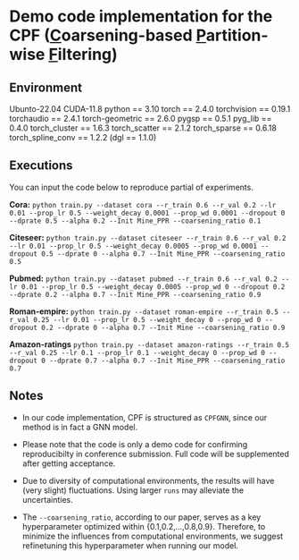 # Demo code implementation for the CPF (<u>C</u>oarsening-based <u>P</u>artition-wise <u>F</u>iltering)

## Environment
Ubunto-22.04
CUDA-11.8
python == 3.10
torch == 2.4.0
torchvision == 0.19.1
torchaudio == 2.4.1
torch-geometric == 2.6.0
pygsp == 0.5.1
pyg_lib == 0.4.0
torch_cluster == 1.6.3
torch_scatter == 2.1.2
torch_sparse == 0.6.18
torch_spline_conv == 1.2.2
(dgl == 1.1.0)

## Executions
You can input the code below to reproduce partial of experiments.

**Cora:**
`python train.py --dataset cora --r_train 0.6 --r_val 0.2 --lr 0.01 --prop_lr 0.5 --weight_decay 0.0001 --prop_wd 0.0001 --dropout 0 --dprate 0.5 --alpha 0.2 --Init Mine_PPR --coarsening_ratio 0.1`

**Citeseer:**
`python train.py --dataset citeseer --r_train 0.6 --r_val 0.2 --lr 0.01 --prop_lr 0.5 --weight_decay 0.0005 --prop_wd 0.0001 --dropout 0.5 --dprate 0 --alpha 0.7 --Init Mine_PPR --coarsening_ratio 0.5`

**Pubmed:**
`python train.py --dataset pubmed --r_train 0.6 --r_val 0.2 --lr 0.01 --prop_lr 0.5 --weight_decay 0.0005 --prop_wd 0 --dropout 0.2 --dprate 0.2 --alpha 0.7 --Init Mine_PPR --coarsening_ratio 0.9`

**Roman-empire:**
`python train.py --dataset roman-empire --r_train 0.5 --r_val 0.25 --lr 0.01 --prop_lr 0.5 --weight_decay 0 --prop_wd 0 --dropout 0.2 --dprate 0 --alpha 0.7 --Init Mine --coarsening_ratio 0.9`

**Amazon-ratings**
`python train.py --dataset amazon-ratings --r_train 0.5 --r_val 0.25 --lr 0.1 --prop_lr 0.1 --weight_decay 0 --prop_wd 0 --dropout 0 --dprate 0.7 --alpha 0.7 --Init Mine_PPR --coarsening_ratio 0.7`

## Notes
- In our code implementation, CPF is structured as `CPFGNN`, since our method is in fact a GNN model.

- Please note that the code is only a demo code for confirming reproducibilty in conference submission. Full code will be supplemented after getting acceptance.

- Due to diversity of computational environments, the results will have (very slight) fluctuations. Using larger `runs` may alleviate the uncertainties. 

- The `--coarsening_ratio`, according to our paper, serves as a key hyperparameter optimized within {0.1,0.2,...,0.8,0.9}. Therefore, to minimize the influences from computational environments, we suggest refinetuning this hyperparameter when running our model.